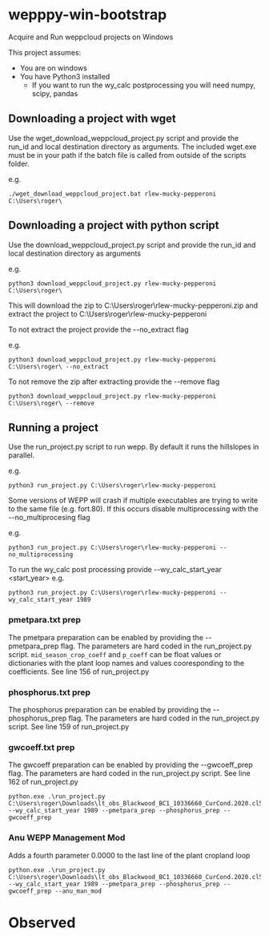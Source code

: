 # wepppy-win-bootstrap
Acquire and Run weppcloud projects on Windows

This project assumes:
  - You are on windows
  - You have Python3 installed
    - If you want to run the wy_calc postprocessing you will need numpy, scipy, pandas
    
    
## Downloading a project with wget
Use the wget_download_weppcloud_project.py script and provide the run_id and local destination directory as arguments. The included wget.exe must be in your path if the batch file is called from outside of the scripts folder.

e.g.
```
./wget_download_weppcloud_project.bat rlew-mucky-pepperoni C:\Users\roger\
```
## Downloading a project with python script

Use the download_weppcloud_project.py script and provide the run_id and local destination directory as arguments

e.g.
```
python3 download_weppcloud_project.py rlew-mucky-pepperoni C:\Users\roger\
```

This will download the zip to C:\Users\roger\rlew-mucky-pepperoni.zip and extract the project to C:\Users\roger\rlew-mucky-pepperoni

To not extract the project provide the --no_extract flag

e.g.
```
python3 download_weppcloud_project.py rlew-mucky-pepperoni C:\Users\roger\ --no_extract
```

To not remove the zip after extracting provide the --remove flag

```
python3 download_weppcloud_project.py rlew-mucky-pepperoni C:\Users\roger\ --remove
```

## Running a project

Use the run_project.py script to run wepp. By default it runs the hillslopes in parallel.

e.g.
```
python3 run_project.py C:\Users\roger\rlew-mucky-pepperoni
```

Some versions of WEPP will crash if multiple executables are trying to write to the same file (e.g. fort.80). If this occurs disable multiprocessing with the --no_multiprocesing flag

e.g.
```
python3 run_project.py C:\Users\roger\rlew-mucky-pepperoni --no_multiprocessing
```

To run the wy_calc post processing provide --wy_calc_start_year <start_year>
e.g.
```
python3 run_project.py C:\Users\roger\rlew-mucky-pepperoni --wy_calc_start_year 1989
```

### pmetpara.txt prep

The pmetpara preparation can be enabled by providing the --pmetpara_prep flag. The parameters are hard coded in the run_project.py script. `mid_season_crop_coeff` and `p_coeff` can be float values or dictionaries with the plant loop names and values cooresponding to the coefficients. See line 156 of run_project.py

### phosphorus.txt prep

The phosphorus preparation can be enabled by providing the --phosphorus_prep flag. The parameters are hard coded in the run_project.py script. See line 159 of run_project.py

### gwcoeff.txt prep

The gwcoeff preparation can be enabled by providing the --gwcoeff_prep flag. The parameters are hard coded in the run_project.py script. See line 162 of run_project.py

```
python.exe .\run_project.py C:\Users\roger\Downloads\lt_obs_Blackwood_BC1_10336660_CurCond.2020.cl532.observed.ki5krcs.no_pmet.wepp_ui --wy_calc_start_year 1989 --pmetpara_prep --phosphorus_prep --gwcoeff_prep
```

### Anu WEPP Management Mod

Adds a fourth parameter 0.0000 to the last line of the plant cropland loop

```
python.exe .\run_project.py C:\Users\roger\Downloads\lt_obs_Blackwood_BC1_10336660_CurCond.2020.cl532.observed.ki5krcs.no_pmet.wepp_ui --wy_calc_start_year 1989 --pmetpara_prep --phosphorus_prep --gwcoeff_prep --anu_man_mod
```

# Observed
